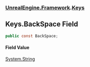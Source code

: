 ### [UnrealEngine.Framework](./UnrealEngine-Framework.md 'UnrealEngine.Framework').[Keys](./UnrealEngine-Framework-Keys.md 'UnrealEngine.Framework.Keys')
## Keys.BackSpace Field
  
```csharp
public const BackSpace;
```
#### Field Value
[System.String](https://docs.microsoft.com/en-us/dotnet/api/System.String 'System.String')  
